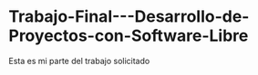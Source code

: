 # Trabajo-Final---Desarrollo-de-Proyectos-con-Software-Libre
 Esta es mi parte del trabajo solicitado
